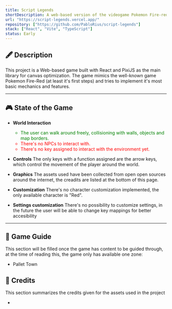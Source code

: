 ```yaml
---
title: Script Legends
shortDescription: A web-based version of the videogame Pokemon Fire-red.
url: "https://script-legends.vercel.app/"
repository: ["https://github.com/PabloRius/script-legends"]
stack: ["React", "Vite", "TypeScript"]
status: Early
---
```


## 🖋️ Description

This project is a Web-based game built with React and PixiJS as the main library for canvas optimization.
The game mimics the well-known game Pokemon Fire-Red (at least it's first steps) and tries to implement it's most basic mechanics and features.

---

## 🎮 State of the Game

- **World Interaction**
  <ul style="color:green">
    <li>The user can walk around freely, collisioning with walls, objects and map borders.</li>
  </ul>
  <ul style="color:red">
  <li>There's no NPCs to interact with. </li>
  <li>There's no key assigned to interact with the environment yet.</li>
  </ul>

- **Controls**
  The only keys with a function assigned are the arrow keys, which control the movement of the player around the world.

- **Graphics**
  The assets used have been collected from open open sources around the internet, the creadits are listed at the bottom of this page.

- **Customization**
  There's no character customization implemented, the only available character is "Red".

- **Settings customization**
  There's no possibility to customize settings, in the future the user will be able to change key mappings for better accesibility

---

## 📘 Game Guide

This section will be filled once the game has content to be guided through, at the time of reading this, the game only has available one zone:

- Pallet Town

## 🎨 Credits

This section summarizes the credits given for the assets used in the project

-
